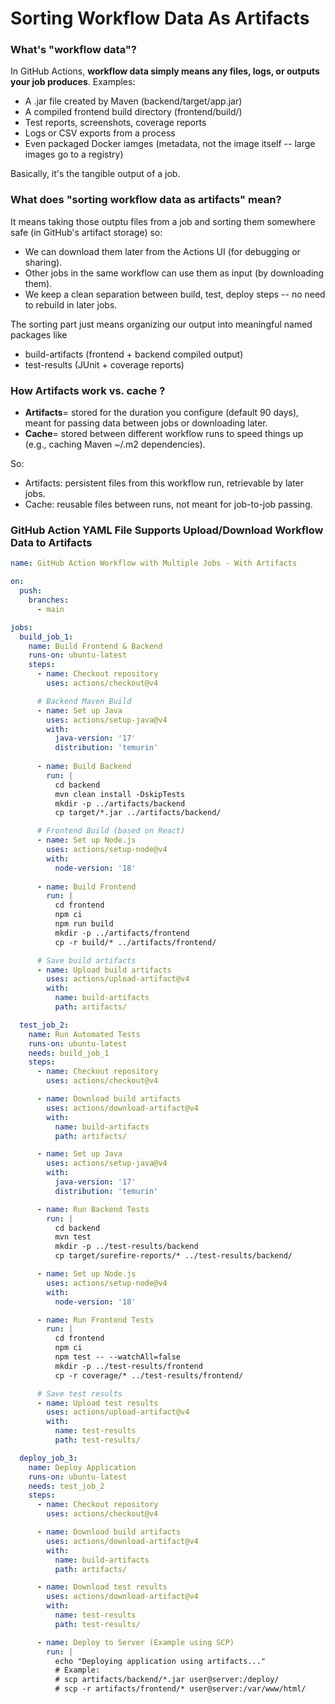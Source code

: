 # Sorting Workflow Data As Artifacts 

### What's "workflow data"?

In GitHub Actions, **workflow data simply means any files, logs, or outputs your job produces**. 
Examples: 
- A .jar file created by Maven (backend/target/app.jar)
- A compiled frontend build directory (frontend/build/)
- Test reports, screenshots, coverage reports
- Logs or CSV exports from a process
- Even packaged Docker iamges (metadata, not the image itself -- large images go to a registry)

Basically, it's the tangible output of a job. 

### What does "sorting workflow data as artifacts" mean? 
It means taking those outptu files from a job and sorting them somewhere safe (in GitHub's artifact storage) so:
- We can download them later from the Actions UI (for debugging or sharing).
- Other jobs in the same workflow can use them as input (by downloading them).
- We keep a clean separation between build, test, deploy steps -- no need to rebuild in later jobs. 


The sorting part just means organizing our output into meaningful named packages like
- build-artifacts (frontend + backend compiled output)
- test-results (JUnit + coverage reports)

### How Artifacts work vs. cache ? 
- **Artifacts**= stored for the duration you configure (default 90 days), meant for passing data between jobs or downloading later. 
- **Cache**= stored between different workflow runs to speed things up (e.g., caching Maven ~/.m2 dependencies).

So: 
- Artifacts: persistent files from this workflow run, retrievable by later jobs. 
- Cache: reusable files between runs, not meant for job-to-job passing. 

### GitHub Action YAML File Supports Upload/Download Workflow Data to Artifacts 

```yml 
name: GitHub Action Workflow with Multiple Jobs - With Artifacts

on: 
  push:
    branches:
      - main

jobs:
  build_job_1:
    name: Build Frontend & Backend 
    runs-on: ubuntu-latest 
    steps:
      - name: Checkout repository 
        uses: actions/checkout@v4

      # Backend Maven Build 
      - name: Set up Java 
        uses: actions/setup-java@v4 
        with:
          java-version: '17'
          distribution: 'temurin'
        
      - name: Build Backend 
        run: |
          cd backend
          mvn clean install -DskipTests 
          mkdir -p ../artifacts/backend
          cp target/*.jar ../artifacts/backend/

      # Frontend Build (based on React)
      - name: Set up Node.js
        uses: actions/setup-node@v4
        with:
          node-version: '18'
    
      - name: Build Frontend 
        run: |
          cd frontend
          npm ci 
          npm run build
          mkdir -p ../artifacts/frontend
          cp -r build/* ../artifacts/frontend/

      # Save build artifacts
      - name: Upload build artifacts
        uses: actions/upload-artifact@v4
        with:
          name: build-artifacts
          path: artifacts/

  test_job_2:
    name: Run Automated Tests 
    runs-on: ubuntu-latest 
    needs: build_job_1 
    steps:
      - name: Checkout repository 
        uses: actions/checkout@v4

      - name: Download build artifacts
        uses: actions/download-artifact@v4
        with:
          name: build-artifacts
          path: artifacts/

      - name: Set up Java 
        uses: actions/setup-java@v4
        with:
          java-version: '17'
          distribution: 'temurin'

      - name: Run Backend Tests
        run: |
          cd backend 
          mvn test
          mkdir -p ../test-results/backend
          cp target/surefire-reports/* ../test-results/backend/

      - name: Set up Node.js
        uses: actions/setup-node@v4
        with:
          node-version: '18'

      - name: Run Frontend Tests
        run: |
          cd frontend 
          npm ci
          npm test -- --watchAll=false
          mkdir -p ../test-results/frontend
          cp -r coverage/* ../test-results/frontend/

      # Save test results
      - name: Upload test results
        uses: actions/upload-artifact@v4
        with:
          name: test-results
          path: test-results/

  deploy_job_3: 
    name: Deploy Application 
    runs-on: ubuntu-latest 
    needs: test_job_2
    steps:
      - name: Checkout repository 
        uses: actions/checkout@v4

      - name: Download build artifacts
        uses: actions/download-artifact@v4
        with:
          name: build-artifacts
          path: artifacts/

      - name: Download test results
        uses: actions/download-artifact@v4
        with:
          name: test-results
          path: test-results/

      - name: Deploy to Server (Example using SCP)
        run: |
          echo "Deploying application using artifacts..."
          # Example:
          # scp artifacts/backend/*.jar user@server:/deploy/
          # scp -r artifacts/frontend/* user@server:/var/www/html/
```

